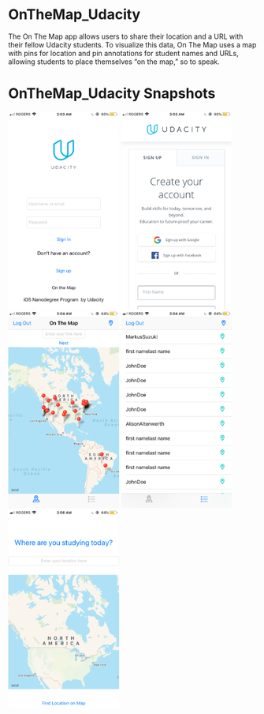 # OnTheMap_Udacity
The On The Map app allows users to share their location and a URL with their fellow Udacity students. To visualize this data, On The Map uses a map with pins for location and pin annotations for student names and URLs, allowing students to place themselves “on the map,” so to speak. 
 <br /> 
# OnTheMap_Udacity Snapshots
<img src="photos/signin.PNG" width="225"/> <img src="photos/signup.PNG" width="225"/><img src="photos/mapview.PNG" width="225"/> <img src="photos/tableview.PNG" width="225"/> <img src="photos/addloc.PNG" width="225"/> 
